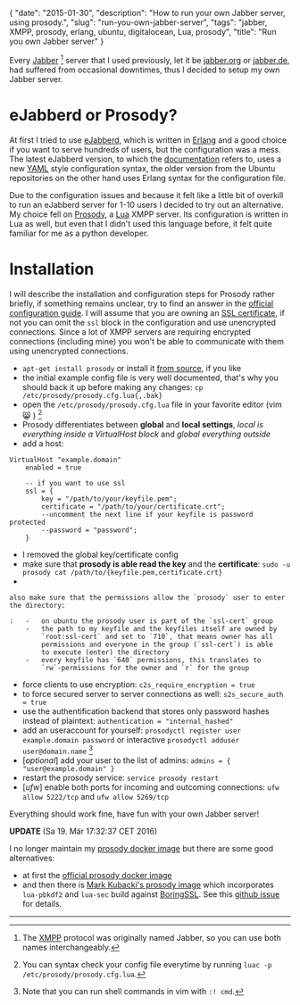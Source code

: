 {
    "date": "2015-01-30",
    "description": "How to run your own Jabber server, using prosody.",
    "slug": "run-you-own-jabber-server",
    "tags": "jabber, XMPP, prosody, erlang, ubuntu, digitalocean, Lua, prosody",
    "title": "Run you own Jabber server"
}

Every [Jabber](http://en.wikipedia.org/wiki/Jabber) [^1] server that I
used previously, let it be [jabber.org](http://www.jabber.org/) or
[jabber.de](http://www.jabber.de/), had suffered from occasional
downtimes, thus I decided to setup my own Jabber server.

eJabberd or Prosody?
====================

At first I tried to use [eJabberd](https://www.ejabberd.im/), which is
written in
[Erlang](http://en.wikipedia.org/wiki/Erlang_%28programming_language%29)
and a good choice if you want to serve hundreds of users, but the
configuration was a mess. The latest eJabberd version, to which the
[documentation](http://www.process-one.net/docs/ejabberd/guide_en.html)
refers to, uses a new [YAML](http://en.wikipedia.org/wiki/YAML) style
configuration syntax, the older version from the Ubuntu repositories on
the other hand uses Erlang syntax for the configuration file.

Due to the configuration issues and because it felt like a little bit of
overkill to run an eJabberd server for 1-10 users I decided to try out
an alternative. My choice fell on [Prosody](http://prosody.im/), a
[Lua](http://en.wikipedia.org/wiki/Lua_%28programming_language%29) XMPP
server. Its configuration is written in Lua as well, but even that I
didn't used this language before, it felt quite familiar for me as a
python developer.

Installation
============

I will describe the installation and configuration steps for Prosody
rather briefly, if something remains unclear, try to find an answer in
the [official configuration guide](http://prosody.im/doc/configure). I
will assume that you are owning an [SSL
certificate](/posts/klingtnet-goes-ssl-and-spdy/), if not you can omit
the `ssl` block in the configuration and use unencrypted connections.
Since a lot of XMPP servers are requiring encrypted connections
(including mine) you won't be able to communicate with them using
unencrypted connections.

-   `apt-get install prosody` or install it [from
    source](http://prosody.im/doc/install#source), if you like
-   the initial example config file is very well documented, that's why
    you should back it up before making any changes:
    `cp /etc/prosody/prosody.cfg.lua{,.bak}`
-   open the `/etc/prosody/prosody.cfg.lua` file in your favorite editor
    (vim 😸 ) [^2]
-   Prosody differentiates between **global** and **local settings**,
    *local is everything inside a VirtualHost block* and *global
    everything outside*
-   add a host:

``` {.sourceCode .lua}
VirtualHost "example.domain"
    enabled = true

    -- if you want to use ssl
    ssl = {
        key = "/path/to/your/keyfile.pem";
        certificate = "/path/to/your/certificate.crt";
        --uncomment the next line if your keyfile is password protected
        --password = "password";
    }
```

-   I removed the global key/certificate config
-   make sure that **prosody is able read the key** and the
    **certificate**:
    `sudo -u prosody cat /path/to/{keyfile.pem,certificate.crt}`
-   

    also make sure that the permissions allow the `prosody` user to enter the directory:

    :   -   on ubuntu the prosody user is part of the `ssl-cert` group
        -   the path to my keyfile and the keyfiles itself are owned by
            `root:ssl-cert` and set to `710`, that means owner has all
            permissions and everyone in the group (`ssl-cert`) is able
            to execute (enter) the directory
        -   every keyfile has `640` permissions, this translates to
            `rw`-permissions for the owner and `r` for the group

-   force clients to use encryption: `c2s_require_encryption = true`
-   to force secured server to server connections as well:
    `s2s_secure_auth = true`
-   use the authentification backend that stores only password hashes
    instead of plaintext: `authentication = "internal_hashed"`
-   add an useraccount for yourself:
    `prosodyctl register user example.domain password` or interactive
    `prosodyctl adduser user@domain.name` [^3]
-   \[*optional*\] add your user to the list of admins:
    `admins = { "user@example.domain" }`
-   restart the prosody service: `service prosody restart`
-   \[*ufw*\] enable both ports for incoming and outcoming connections:
    `ufw allow 5222/tcp` and `ufw allow 5269/tcp`

Everything should work fine, have fun with your own Jabber server!

**UPDATE** (Sa 19. Mär 17:32:37 CET 2016)

I no longer maintain my [prosody docker
image](https://github.com/klingtnet/docker-prosody) but there are some
good alternatives:

-   at first the [official prosody docker
    image](https://github.com/prosody/prosody-docker)
-   and then there is [Mark Kubacki's prosody
    image](https://hub.docker.com/r/wmark/prosody/) which incorporates
    `lua-pbkdf2` and `lua-sec` build against
    [BoringSSL](https://boringssl.googlesource.com/boringssl/). See this
    [github issue](https://github.com/klingtnet/klingt.net/issues/2)
    for details.

------------------------------------------------------------------------

[^1]: The [XMPP](http://en.wikipedia.org/wiki/XMPP) protocol was
    originally named Jabber, so you can use both names interchangeably.

[^2]: You can syntax check your config file everytime by running
    `luac -p /etc/prosody/prosody.cfg.lua`.

[^3]: Note that you can run shell commands in vim with `:! cmd`.
